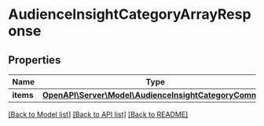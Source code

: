 # AudienceInsightCategoryArrayResponse

## Properties
Name | Type | Description | Notes
------------ | ------------- | ------------- | -------------
**items** | [**OpenAPI\Server\Model\AudienceInsightCategoryCommon**](AudienceInsightCategoryCommon.md) |  | [optional] 

[[Back to Model list]](../README.md#documentation-for-models) [[Back to API list]](../README.md#documentation-for-api-endpoints) [[Back to README]](../README.md)



